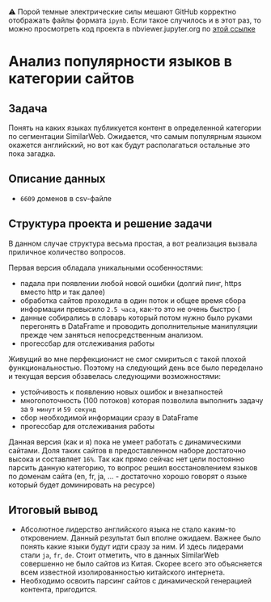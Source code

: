:warning: Порой темные электрические силы мешают GitHub корректно отображать файлы формата `ipynb`. Если такое случилось и в этот раз, то можно просмотреть код проекта в nbviewer.jupyter.org по [этой ссылке](https://nbviewer.jupyter.org/github/konstantin-samsonov/various_pieces/blob/master/crawling-6000-sites/parser.ipynb) 

# Анализ популярности языков в категории сайтов

## Задача
Понять на каких языках публикуется контент в определенной категории по сегментации SimilarWeb. Ожидается, что самым популярным языком окажется английский, но вот как будут располагаться остальные это пока загадка. 


## Описание данных
- `6609` доменов в csv-файле 

## Структура проекта и решение задачи
В данном случае структура весьма простая, а вот реализация вызвала приличное количество вопросов. 

Первая версия обладала уникальными особенностями:
- падала при появлении любой новой ошибки (долгий пинг, https вместо http и так далее)
- обработка сайтов проходила в один поток и общее время сбора информации превысило `2.5 часа`, как-то это не очень быстро ( 
- данные собирались в словарь который потом нужно было руками перегонять в DataFrame и проводить дополнительные манипуляции прежде чем заняться непосредственным анализом.
- прогессбар для отслеживания работы 

Живущий во мне перфекционист не смог смириться с такой плохой функциональностью. Поэтому на следующий день все было переделано и текущая версия обзавелась следующими возможностями:
- устойчивость к появлению новых ошибок и внезапностей
- многопоточность (100 потоков) которая позволила выполнить задачу за `9 минут` и `59 секунд`
- сбор необходимой информации сразу в DataFrame
- прогессбар для отслеживания работы 

Данная версия (как и я) пока не умеет работать с динамическими сайтами. Доля таких сайтов в предоставленном наборе достаточно высока и составляет `16%`. Так как прямо сейчас нет цели постоянно парсить данную категорию, то вопрос решил восстановлением языков по доменам сайта (en, fr, ja, … - достаточно хорошо говорят о языке который будет доминировать на ресурсе)

## Итоговый вывод
- Абсолютное лидерство английского языка не стало каким-то откровением. Данный результат был вполне ожидаем. Важнее было понять какие языки будут идти сразу за ним. И здесь лидерами стали `ja`, `fr`, `de`.  Стоит отметить, что в данных SimilarWeb совершенно не было сайтов из Китая. Скорее всего это объясняется всем известной изолированностью китайского интернета. 
- Необходимо освоить парсинг сайтов с динамической генерацией контента, пригодится.